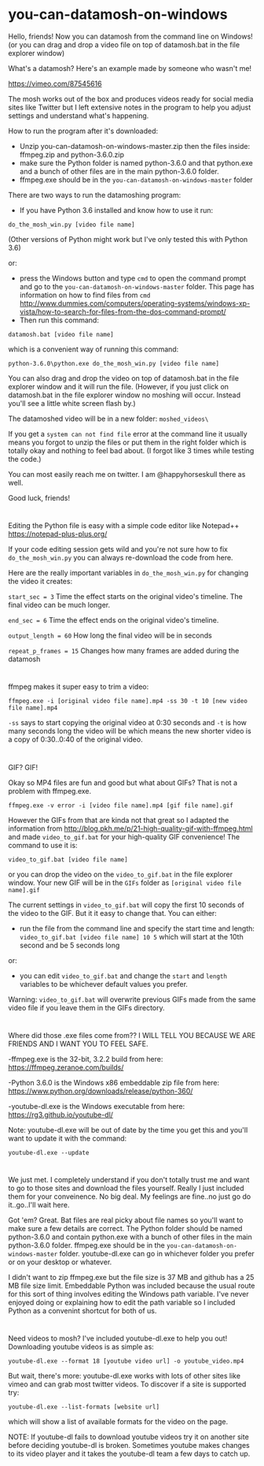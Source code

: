 # you-can-datamosh-on-windows

Hello, friends! Now you can datamosh from the command line on Windows!
(or you can drag and drop a video file on top of datamosh.bat in the file explorer window)

What's a datamosh? Here's an example made by someone who wasn't me!

https://vimeo.com/87545616

The mosh works out of the box and produces videos ready for social media sites like Twitter but I left extensive notes in the program to help you adjust settings and understand what's happening.

How to run the program after it's downloaded:

- Unzip you-can-datamosh-on-windows-master.zip then the files inside: ffmpeg.zip and python-3.6.0.zip
- make sure the Python folder is named python-3.6.0 and that python.exe and a bunch of other files are in the main python-3.6.0 folder.
- ffmpeg.exe should be in the `you-can-datamosh-on-windows-master` folder

There are two ways to run the datamoshing program:

- If you have Python 3.6 installed and know how to use it run:

`do_the_mosh_win.py [video file name]`

(Other versions of Python might work but I've only tested this with Python 3.6)

or:
- press the Windows button and type `cmd` to open the command prompt and go to the `you-can-datamosh-on-windows-master` folder. This page has information on how to find files from `cmd` http://www.dummies.com/computers/operating-systems/windows-xp-vista/how-to-search-for-files-from-the-dos-command-prompt/
- Then run this command:

`datamosh.bat [video file name]`

which is a convenient way of running this command:

`python-3.6.0\python.exe do_the_mosh_win.py [video file name]`

You can also drag and drop the video on top of datamosh.bat in the file explorer window and it will run the file.
(However, if you just click on datamosh.bat in the file explorer window no moshing will occur. Instead you'll see a little white screen flash by.)

The datamoshed video will be in a new folder: `moshed_videos\`

If you get a `system can not find file` error at the command line it usually means you forgot to unzip the files or put them in the right folder which is totally okay and nothing to feel bad about. (I forgot like 3 times while testing the code.)

You can most easily reach me on twitter. I am @happyhorseskull there as well.

Good luck, friends!

#

Editing the Python file is easy with a simple code editor like Notepad++ https://notepad-plus-plus.org/

If your code editing session gets wild and you're not sure how to fix `do_the_mosh_win.py` you can always re-download the code from here.

Here are the really important variables in `do_the_mosh_win.py` for changing the video it creates:

`start_sec = 3` Time the effect starts on the original video's timeline. The final video can be much longer.

`end_sec = 6` Time the effect ends on the original video's timeline.

`output_length = 60` How long the final video will be in seconds

`repeat_p_frames = 15` Changes how many frames are added during the datamosh

# 

ffmpeg makes it super easy to trim a video:

`ffmpeg.exe -i [original video file name].mp4 -ss 30 -t 10 [new video file name].mp4`

`-ss` says to start copying the original video at 0:30 seconds and `-t` is how many seconds long the video will be which means the new shorter video is a copy of 0:30..0:40 of the original video.

#

GIF? GIF!

Okay so MP4 files are fun and good but what about GIFs? That is not a problem with ffmpeg.exe.

`ffmpeg.exe -v error -i [video file name].mp4 [gif file name].gif`

However the GIFs from that are kinda not that great so I adapted the information from http://blog.pkh.me/p/21-high-quality-gif-with-ffmpeg.html and made `video_to_gif.bat` for your high-quality GIF convenience! The command to use it is:

`video_to_gif.bat [video file name]`

or you can drop the video on the `video_to_gif.bat` in the file explorer window. Your new GIF will be in the `GIFs` folder as `[original video file name].gif`

The current settings in `video_to_gif.bat` will copy the first 10 seconds of the video to the GIF. But it it easy to change that. You can either:

- run the file from the command line and specify the start time and length:
`video_to_gif.bat [video file name] 10 5`
which will start at the 10th second and be 5 seconds long

or:
- you can edit `video_to_gif.bat` and change the `start` and `length` variables to be whichever default values you prefer.

Warning: `video_to_gif.bat` will overwrite previous GIFs made from the same video file if you leave them in the GIFs directory.

#

Where did those .exe files come from?? I WILL TELL YOU BECAUSE WE ARE FRIENDS AND I WANT YOU TO FEEL SAFE.

-ffmpeg.exe is the 32-bit, 3.2.2 build from here:
https://ffmpeg.zeranoe.com/builds/

-Python 3.6.0 is the Windows x86 embeddable zip file from here:
https://www.python.org/downloads/release/python-360/

-youtube-dl.exe is the Windows executable from here:
https://rg3.github.io/youtube-dl/

Note: youtube-dl.exe will be out of date by the time you get this and you'll want to update it with the command:

`youtube-dl.exe --update`

#

We just met. I completely understand if you don't totally trust me and want to go to those sites and download the files yourself.
Really I just included them for your conveinence. No big deal. My feelings are fine..no just go do it..go..I'll wait here.

Got 'em? Great. Bat files are real picky about file names so you'll want to make sure a few details are correct. The Python folder should be named python-3.6.0 and contain python.exe with a bunch of other files in the main python-3.6.0 folder. ffmpeg.exe should be in the `you-can-datamosh-on-windows-master` folder. youtube-dl.exe can go in whichever folder you prefer or on your desktop or whatever.

I didn't want to zip ffmpeg.exe but the file size is 37 MB and github has a 25 MB file size limit. Embeddable Python was included because the usual route for this sort of thing involves editing the Windows path variable. I've never enjoyed doing or explaining how to edit the path variable so I included Python as a convenint shortcut for both of us.

#

Need videos to mosh? I've included youtube-dl.exe to help you out!
Downloading youtube videos is as simple as:

`youtube-dl.exe --format 18 [youtube video url] -o youtube_video.mp4`

But wait, there's more: youtube-dl.exe works with lots of other sites like vimeo and can grab most twitter videos. 
To discover if a site is supported try:

`youtube-dl.exe --list-formats [website url]`

which will show a list of available formats for the video on the page.

NOTE: If youtube-dl fails to download youtube videos try it on another site before deciding youtube-dl is broken. 
Sometimes youtube makes changes to its video player and it takes the youtube-dl team a few days to catch up.
